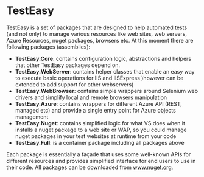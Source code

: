 TestEasy
========

TestEasy is a set of packages that are designed to help automated tests (and not only) to manage various resources like web sites, web servers, Azure Resources, nuget packages, browsers etc. At this moment there are following packages (assemblies):

-	**TestEasy.Core**: contains configuration logic, abstractions and helpers that other TestEasy packages depend on.
-	**TestEasy.WebServer**: contains helper classes that enable an easy way to execute basic operations for IIS and IISExpress )however can be extended to add support for other webservers)
-	**TestEasy.WebBrowser**: contains simple wrappers around Selenium web drivers and simplify local and remote browsers manipulation
-	**TestEasy.Azure**: contains wrappers for different Azure API (REST, managed etc) and provide a single entry point for Azure objects management 
-	**TestEasy.Nuget**: contains simplified logic for what VS does when it installs a nuget package to a web site or WAP, so you could manage nuget packages in your test websites at runtime from your code
-	**TestEasy.Full**: is a container package including all packages above

Each package is essentially a façade that uses some well-known APIs for different resources and provides simplified interface for end users to use in their code.
All packages can be downloaded from www.nuget.org.
